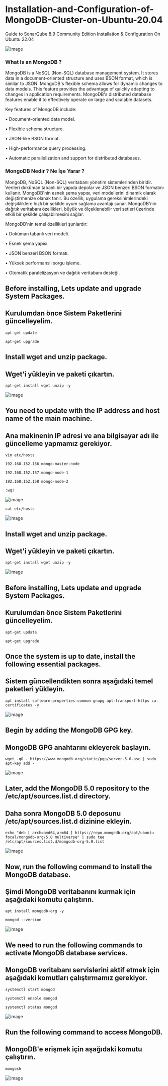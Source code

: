 # Installation-and-Configuration-of-MongoDB-Cluster-on-Ubuntu-20.04


Guide to SonarQube 8.9 Community Edition Installation & Configuration On Ubuntu 22.04


![image](https://github.com/R4ynaud/Installation-and-Configuration-of-MongoDB-Cluster-on-Ubuntu-20.04-/assets/93924485/cf7c4705-79e1-4dc5-80f2-0ee403accafe)


### What Is an MongoDB ?

MongoDB is a NoSQL (Non-SQL) database management system. It stores data in a document-oriented structure and uses BSON format, which is similar to JSON. MongoDB's flexible schema allows for dynamic changes to data models. This feature provides the advantage of quickly adapting to changes in application requirements. MongoDB's distributed database features enable it to effectively operate on large and scalable datasets.

Key features of MongoDB include:

• Document-oriented data model. 

• Flexible schema structure.

• JSON-like BSON format. 

• High-performance query processing.

• Automatic parallelization and support for distributed databases.

### MongoDB Nedir ? Ne İşe Yarar ?

MongoDB, NoSQL (Non-SQL) veritabanı yönetim sistemlerinden biridir. Verileri doküman tabanlı bir yapıda depolar ve JSON benzeri BSON formatını kullanır. MongoDB'nin esnek şema yapısı, veri modellerini dinamik olarak değiştirmenize olanak tanır. Bu özellik, uygulama gereksinimlerindeki değişikliklere hızlı bir şekilde uyum sağlama avantajı sunar. MongoDB'nin dağıtık veritabanı özellikleri, büyük ve ölçeklenebilir veri setleri üzerinde etkili bir şekilde çalışabilmesini sağlar.

MongoDB'nin temel özellikleri şunlardır:

• Doküman tabanlı veri modeli.

• Esnek şema yapısı.

• JSON benzeri BSON formatı.

• Yüksek performanslı sorgu işleme.

• Otomatik paralelizasyon ve dağıtık veritabanı desteği.

## Before installing, Lets update and upgrade System Packages.


## Kurulumdan önce Sistem Paketlerini güncelleyelim.


```
apt-get update
```

```
apt-get upgrade
```


## Install wget and unzip package.


## Wget'i yükleyin ve paketi çıkartın.


```
apt-get install wget unzip -y
```


![image](https://github.com/R4ynaud/SonarQube-Community-Edition-Installation-configuration-on-Ubuntu-22.04/assets/93924485/67ebdb4b-5855-4687-87e5-de0fcdd62f22)


## You need to update with the IP address and host name of the main machine.


## Ana makinenin IP adresi ve ana bilgisayar adı ile güncelleme yapmamız gerekiyor.


```
vim etc/hosts
```

```
192.168.152.156	mongo-master-node

192.168.152.157 mongo-node-1

192.168.152.158	mongo-node-2
```

```
:wq!
```

![image](https://github.com/R4ynaud/Installation-and-Configuration-of-MongoDB-Cluster-on-Ubuntu-20.04-/assets/93924485/542763e8-3868-4e8e-a383-3498a3e71977)

```
cat etc/hosts
```

![image](https://github.com/R4ynaud/Installation-and-Configuration-of-MongoDB-Cluster-on-Ubuntu-20.04-/assets/93924485/5232bf5d-a0a5-4f01-acee-5d58f0dac047)


## Install wget and unzip package.


## Wget'i yükleyin ve paketi çıkartın.


```
apt-get install wget unzip -y
```

![image](https://github.com/R4ynaud/Installation-and-Configuration-of-MongoDB-Cluster-on-Ubuntu-20.04-/assets/93924485/822b4a78-ab38-4421-a296-839c71501c7f)


## Before installing, Lets update and upgrade System Packages.


## Kurulumdan önce Sistem Paketlerini güncelleyelim.


```
apt-get update
```

```
apt-get upgrade
```


## Once the system is up to date,  install the following essential packages.


## Sistem güncellendikten sonra aşağıdaki temel paketleri yükleyin. 


```
apt install software-properties-common gnupg apt-transport-https ca-certificates -y
```

![image](https://github.com/R4ynaud/Installation-and-Configuration-of-MongoDB-Cluster-on-Ubuntu-20.04-/assets/93924485/1211742f-cd8a-47e1-9e61-25351b534000)


## Begin by adding the  MongoDB GPG key.

## MongoDB GPG anahtarını ekleyerek başlayın.

```
wget -qO - https://www.mongodb.org/static/pgp/server-5.0.asc | sudo apt-key add -
```

![image](https://github.com/R4ynaud/Installation-and-Configuration-of-MongoDB-Cluster-on-Ubuntu-20.04-/assets/93924485/dcc69a7a-2511-4c30-8d23-d47a2b55b2c0)


## Later, add the MongoDB 5.0 repository to the /etc/apt/sources.list.d directory.

## Daha sonra MongoDB 5.0 deposunu /etc/apt/sources.list.d dizinine ekleyin.


```
echo "deb [ arch=amd64,arm64 ] https://repo.mongodb.org/apt/ubuntu focal/mongodb-org/5.0 multiverse" | sudo tee /etc/apt/sources.list.d/mongodb-org-5.0.list
```


![image](https://github.com/R4ynaud/Installation-and-Configuration-of-MongoDB-Cluster-on-Ubuntu-20.04-/assets/93924485/76b556f1-147a-4885-b14d-08f82ed4df46)


## Now, run the following command to install the MongoDB database. 

## Şimdi MongoDB veritabanını kurmak için aşağıdaki komutu çalıştırın.


```
apt install mongodb-org -y
```

```
mongod --version
```

![image](https://github.com/R4ynaud/Installation-and-Configuration-of-MongoDB-Cluster-on-Ubuntu-20.04-/assets/93924485/928d2932-6739-4420-b038-bc2598bbd868)


## We need to run the following commands to activate MongoDB database services.

## MongoDB veritabanı servislerini aktif etmek için aşağıdaki komutları çalıştırmamız gerekiyor. 

```
systemctl start mongod
```
```
systemctl enable mongod
```
```
systemctl status mongod
```

![image](https://github.com/R4ynaud/Installation-and-Configuration-of-MongoDB-Cluster-on-Ubuntu-20.04-/assets/93924485/180e71f4-8418-4cd3-a9f3-c96ee8d99a1d)



## Run the following command to access MongoDB.

## MongoDB'e erişmek için aşağıdaki komutu çalıştırın.


```
mongosh
```

![image](https://github.com/R4ynaud/Installation-and-Configuration-of-MongoDB-Cluster-on-Ubuntu-20.04-/assets/93924485/8aef6049-6d0a-4e03-a3b6-f95e0b457e77)


















